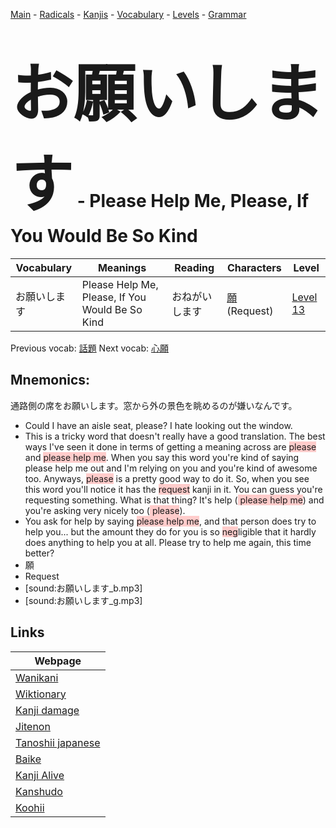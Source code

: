 <style> bigfont {font-size: 100px}</style>
[Main](../README.md) -
[Radicals](../radicals.md) -
[Kanjis](../kanjis.md) -
[Vocabulary](../vocabulary.md) -
[Levels](../levels.md) -
[Grammar](../grammar.md)
# <bigfont> お願いします</bigfont> - Please Help Me, Please, If You Would Be So Kind 

| Vocabulary | Meanings | Reading | Characters | Level |
| --- | --- | --- | --- | --- |
| お願いします | Please Help Me, Please, If You Would Be So Kind | おねがいします |  [願](../kanjis/願.md) (Request) | [Level 13](../levels/wk_level13.md) |

Previous vocab: [話題](話題.md) Next vocab: [心願](心願.md) 

## Mnemonics:
通路側の席をお願いします。窓から外の景色を眺めるのが嫌いなんです。
* Could I have an aisle seat, please? I hate looking out the window.
* This is a tricky word that doesn't really have a good translation. The best ways I've seen it done in terms of getting a meaning across are <span style="background-color:#ffcccb"> please</span> and <span style="background-color:#ffcccb"> please help me</span>. When you say this word you're kind of saying please help me out and I'm relying on you and you're kind of awesome too. Anyways, <span style="background-color:#ffcccb"> please</span> is a pretty good way to do it. So, when you see this word you'll notice it has the <span style="background-color:#ffcccb"> request</span> kanji in it. You can guess you're requesting something. What is that thing? It's help (<span style="background-color:#ffcccb"> please help me</span>) and you're asking very nicely too (<span style="background-color:#ffcccb"> please</span>).
* You ask for help by saying <span style="background-color:#ffcccb"> please help me</span>, and that person does try to help you... but the amount they do for you is so <span style="background-color:#ffcccb"> neg</span>ligible that it hardly does anything to help you at all. Please try to help me again, this time better?
* 願
* Request
* [sound:お願いします_b.mp3]
* [sound:お願いします_g.mp3]


## Links 

| Webpage |
| --- |
| [Wanikani          ](https://www.wanikani.com/kanji/お願いします) |
| [Wiktionary        ](https://en.wiktionary.org/wiki/お願いします) |
| [Kanji damage      ](http://www.kanjidamage.com/kanji/search?utf8=✓&q=お願いします) |
| [Jitenon           ](https://jitenon.com/kanji/お願いします) |
| [Tanoshii japanese ](https://www.tanoshiijapanese.com/dictionary/kanji.cfm?k=お願いします) |
| [Baike             ](https://baike.baidu.com/item/お願いします) |
| [Kanji Alive       ](https://app.kanjialive.com/お願いします) |
| [Kanshudo          ](https://www.kanshudo.com/searchmn?q=お願いします) |
| [Koohii            ](https://kanji.koohii.com/study/kanji/お願いします) |
